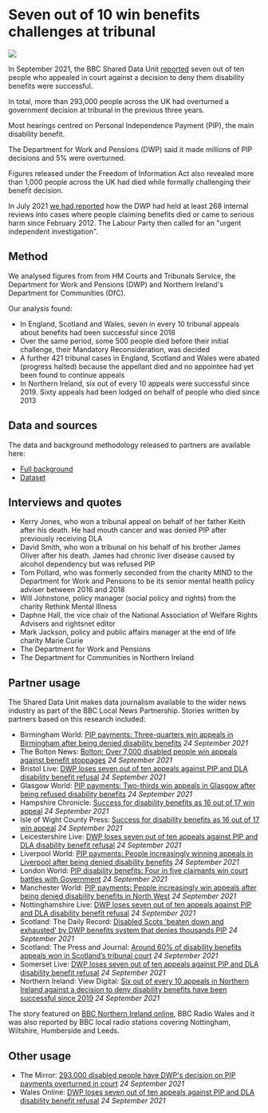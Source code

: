 # Seven out of 10 win benefits challenges at tribunal

![](https://ichef.bbci.co.uk/news/1632/idt2/idt2/3c7ea4c2-3769-4fcf-ad18-949fc91289aa/image/816)

In September 2021, the BBC Shared Data Unit [reported](https://www.bbc.co.uk/news/uk-58284613) seven out of ten people who appealed in court against a decision to deny them disability benefits were successful.

In total, more than 293,000 people across the UK had overturned a government decision at tribunal in the previous three years.

Most hearings centred on Personal Independence Payment (PIP), the main disability benefit.

The Department for Work and Pensions (DWP) said it made millions of PIP decisions and 5% were overturned.

Figures released under the Freedom of Information Act also revealed more than 1,000 people across the UK had died while formally challenging their benefit decision.

In July 2021 [we had reported](https://www.bbc.co.uk/news/uk-57726608) how the DWP had held at least 268 internal reviews into cases where people claiming benefits died or came to serious harm since February 2012. The Labour Party then called for an "urgent independent investigation".

## Method

We analysed figures from from HM Courts and Tribunals Service, the Department for Work and Pensions (DWP) and Northern Ireland's Department for Communities (DfC).

Our analysis found:

- In England, Scotland and Wales, seven in every 10 tribunal appeals about benefits had been successful since 2018
- Over the same period, some 500 people died before their initial challenge, their Mandatory Reconsideration, was decided
- A further 421 tribunal cases in England, Scotland and Wales were abated (progress halted) because the appellant died and no appointee had yet been found to continue appeals
- In Northern Ireland, six out of every 10 appeals were successful since 2019. Sixty appeals had been lodged on behalf of people who died since 2013

## Data and sources

The data and background methodology released to partners are available here:
* [Full background](https://docs.google.com/document/d/1sx7u5fn5e42FsspvLrLFsUScd2K0tz4KM9PzdBRRyzw/edit?usp=sharing)
* [Dataset](https://docs.google.com/spreadsheets/d/1RwC6aT6v4tgfc_FoeHr_7HuHy83-9sBAGEK13ceN9cI/edit?usp=sharing)

## Interviews and quotes

* Kerry Jones, who won a tribunal appeal on behalf of her father Keith after his death. He had mouth cancer and was denied PIP after previously receiving DLA
* David Smith, who won a tribunal on his behalf of his brother James Oliver after his death. James had chronic liver disease caused by alcohol dependency but was refused PIP 
* Tom Pollard, who was formerly seconded from the charity MIND to the Department for Work and Pensions to be its senior mental health policy adviser between 2016 and 2018
* Will Johnstone, policy manager (social policy and rights) from the charity Rethink Mental Illness
* Daphne Hall, the vice chair of the National Association of Welfare Rights Advisers and rightsnet editor
* Mark Jackson, policy and public affairs manager at the end of life charity Marie Curie
* The Department for Work and Pensions
* The Department for Communities in Northern Ireland 

## Partner usage

The Shared Data Unit makes data journalism available to the wider news industry as part of the BBC Local News Partnership.
Stories written by partners based on this research included:

* Birmingham World: [PIP payments: Three-quarters win appeals in Birmingham after being denied disability benefits](https://www.birminghamworld.uk/news/pip-payments-three-quarters-win-appeals-in-birmingham-after-being-denied-disability-benefits-3394298) *24 September 2021*
* The Bolton News: [Bolton: Over 7,000 disabled people win appeals against benefit stoppages](https://www.theboltonnews.co.uk/news/19600422.bolton-7-000-disabled-people-win-appeals-benefit-stoppages/) *24 September 2021*
* Bristol Live: [DWP loses seven out of ten appeals against PIP and DLA disability benefit refusal](https://www.bristolpost.co.uk/news/uk-world-news/dwp-loses-seven-out-ten-5962842) *24 September 2021*
* Glasgow World: [PIP payments: Two-thirds win appeals in Glasgow after being refused disability benefits](https://www.glasgowworld.com/news/pip-payments-two-thirds-win-appeals-in-glasgow-after-being-refused-disability-benefits-3394515) *24 September 2021*
* Hampshire Chronicle: [Success for disability benefits as 16 out of 17 win appeal](https://www.hampshirechronicle.co.uk/news/19602966.16-17-win-disability-benefits-appeal/) *24 September 2021*
* Isle of Wight County Press: [Success for disability benefits as 16 out of 17 win appeal](https://www.countypress.co.uk/news/19602966.16-17-win-disability-benefits-appeal/) *24 September 2021*
* Leicestershire Live: [DWP loses seven out of ten appeals against PIP and DLA disability benefit refusal](https://www.leicestermercury.co.uk/news/uk-world-news/dwp-loses-seven-out-ten-5962842) *24 September 2021*
* Liverpool World: [PIP payments: People increasingly winning appeals in Liverpool after being denied disability benefits](https://www.liverpoolworld.uk/news/pip-payments-people-increasingly-winning-appeals-in-liverpool-after-being-denied-disability-benefits-3394213) *24 September 2021*
* London World: [PIP disability benefits: Four in five claimants win court battles with Government](https://www.londonworld.com/news/pip-disability-benefits-four-in-five-claimants-win-court-battles-with-government-3393997) *24 September 2021*
* Manchester World: [PIP payments: People increasingly win appeals after being denied disability benefits in North West](https://www.manchesterworld.uk/news/pip-payments-people-increasingly-win-appeals-after-being-denied-disability-benefits-in-north-west-3394399) *24 September 2021*
* Nottinghamshire Live: [DWP loses seven out of ten appeals against PIP and DLA disability benefit refusal](https://www.nottinghampost.com/news/uk-world-news/dwp-loses-seven-out-ten-5962842) *24 September 2021*
* Scotland: The Daily Record: [Disabled Scots 'beaten down and exhausted' by DWP benefits system that denies thousands PIP](https://www.dailyrecord.co.uk/news/politics/dwp-pip-disabled-benefits-government-25054956) *24 September 2021*
* Scotland: The Press and Journal: [Around 60% of disability benefits appeals won in Scotland’s tribunal court](https://www.pressandjournal.co.uk/fp/news/aberdeen/3491224/around-60-of-disability-benefits-appeals-won-in-scotlands-tribunal-court/) *24 September 2021*
* Somerset Live: [DWP loses seven out of ten appeals against PIP and DLA disability benefit refusal](https://www.somersetlive.co.uk/news/uk-world-news/dwp-loses-seven-out-ten-5962842) *24 September 2021*
* Northern Ireland: View Digital: [Six out of every 10 appeals in Northern Ireland against a decision to deny disability benefits have been successful since 2019](https://viewdigital.org/six-out-of-every-10-appeals-in-northern-ireland-against-a-decision-to-deny-disability-benefits-have-been-successful-since-2019/) *24 September 2021*

The story featured on [BBC Northern Ireland online](https://www.bbc.co.uk/news/uk-northern-ireland-58669854), BBC Radio Wales and it was also reported by BBC local radio stations covering Nottingham, Wiltshire, Humberside and Leeds.

## Other usage

* The Mirror: [293,000 disabled people have DWP's decision on PIP payments overturned in court](https://www.mirror.co.uk/money/court-rules-293000-disabled-people-25061602) *24 September 2021*
* Wales Online: [DWP loses seven out of ten appeals against PIP and DLA disability benefit refusal](https://www.walesonline.co.uk/news/uk-news/dwp-loses-seven-out-ten-21663506) *24 September 2021* 

